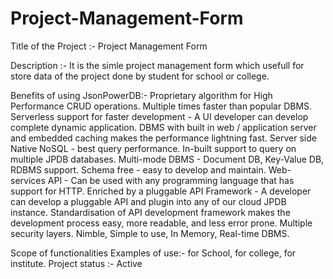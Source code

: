 # Project-Management-Form
Title of the Project :- Project Management Form

Description :- It is the simle project management form which usefull for store data of the project done by student for school or college.

Benefits of using JsonPowerDB:-
Proprietary algorithm for High Performance CRUD operations.
Multiple times faster than popular DBMS.
Serverless support for faster development - A UI developer can develop complete dynamic application.
DBMS with built in web / application server and embedded caching makes the performance lightning fast.
Server side Native NoSQL - best query performance.
In-built support to query on multiple JPDB databases.
Multi-mode DBMS - Document DB, Key-Value DB, RDBMS support.
Schema free - easy to develop and maintain.
Web-services API - Can be used with any programming language that has support for HTTP.
Enriched by a pluggable API Framework - A developer can develop a pluggable API and plugin into any of our cloud JPDB instance.
Standardisation of API development framework makes the development process easy, more readable, and less error prone.
Multiple security layers.
Nimble, Simple to use, In Memory, Real-time DBMS.

Scope of functionalities
Examples of use:- for School, for college, for institute.
Project status :- Active
